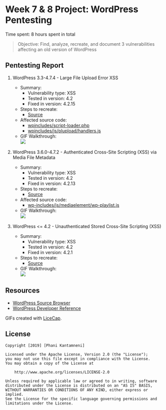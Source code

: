 # Week 7 & 8 Project: WordPress Pentesting

Time spent: 8 hours spent in total

> Objective: Find, analyze, recreate, and document 3 vulnerabilities affecting an old version of WordPress

## Pentesting Report

1. WordPress 3.3-4.7.4 - Large File Upload Error XSS
	- Summary:
		- Vulnerability type: XSS
		- Tested in version: 4.2
		- Fixed in version: 4.2.15
	- Steps to recreate:
		- [Source](https://hackerone.com/reports/203515)
	- Affected source code:
		- [wpincludes/script-loader.php](https://core.trac.wordpress.org/browser/tags/4.2/src/wp-includes/script-loader.php) 
		- [wpincludes/js/plupload/handlers.js](https://core.trac.wordpress.org/browser/tags/4.2/src/wp-includes/js/plupload/handlers.js)
	- GIF Walkthrough:  
	![](https://media.giphy.com/media/TLCmTIRxjpzR6gwDnl/giphy.gif)
	
2. WordPress 3.6.0-4.7.2 - Authenticated Cross-Site Scripting (XSS) via Media File Metadata
	- Summary:
		- Vulnerability type: XSS
		- Tested in version: 4.2
		- Fixed in version: 4.2.13
	- Steps to recreate:
		- [Source](https://seclists.org/oss-sec/2017/q1/563)
	- Affected source code:
		- [wp-includes/js/mediaelement/wp-playlist.js](https://core.trac.wordpress.org/browser/tags/4.2/src/wp-includes/js/mediaelement/wp-playlist.js)
	- GIF Walkthrough:  
	![](https://media.giphy.com/media/ic0VPYcZBjPfMJA8nK/giphy.gif)

3. WordPress <= 4.2 - Unauthenticated Stored Cross-Site Scripting (XSS)
	- Summary:
		- Vulnerability type: XSS
		- Tested in version: 4.2
		- Fixed in version: 4.2.1
	- Steps to recreate:
		- [Source](https://klikki.fi/adv/wordpress2.html)
	- GIF Walkthrough:  
	![](https://media.giphy.com/media/iGG27wJ18L8vISmXZb/giphy.gif)

## Resources
- [WordPress Source Browser](https://core.trac.wordpress.org/browser/)
- [WordPress Developer Reference](https://developer.wordpress.org/reference/)

GIFs created with [LiceCap](http://www.cockos.com/licecap/).

## License

    Copyright [2019] [Phani Kantamneni]

    Licensed under the Apache License, Version 2.0 (the "License");
    you may not use this file except in compliance with the License.
    You may obtain a copy of the License at

        http://www.apache.org/licenses/LICENSE-2.0

    Unless required by applicable law or agreed to in writing, software
    distributed under the License is distributed on an "AS IS" BASIS,
    WITHOUT WARRANTIES OR CONDITIONS OF ANY KIND, either express or implied.
    See the License for the specific language governing permissions and
    limitations under the License.